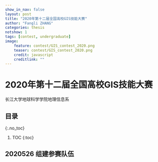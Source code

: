 ```yaml
---
show_in_nav: false
layout: post
title: "2020年第十二届全国高校GIS技能大赛"
author: "Fangli ZHANG"
categories: thesis
notshow: 1
tags: [contest, undergraduate]
image:
    feature: contest/GIS_contest_2020.png
    teaser: contest/GIS_contest_2020.png
    credit: javascript
    creditlink: ""
---
```


# 2020年第十二届全国高校GIS技能大赛

长江大学地球科学学院地理信息系

## 目录
{:.no_toc}
1. TOC
{:toc}

## 2020526 组建参赛队伍

<html>
<style type="text/css">
.anchorBL{
    display:none
}
</style>
<head>
    <meta charset="utf-8">
    <title>方小地</title>
    <script src="../echarts/echarts-master/dist/echarts.js"></script>
    <script src="../echarts/echarts-master/dist/extension/bmap.js"></script>
    <script type="text/javascript" src="http://api.map.baidu.com/api?v=3.0&ak=UQIbZ8RrepxcyoSARRWIrIxZNdSyt96f"></script>
</head>
<body>
    <div id="main" style="width: 100%; height: 960px;"></div>
    <script type="text/javascript">
    var myMap = echarts.init(document.getElementById('main'));

    var data = [
        {name: '陈冬如', value: 1},
        {name: '李晓文', value: 1},
        {name: '宋卓敏', value: 1},
        {name: '方小地', value: 1}
    ];

    var geoCoordMap = {
        '陈冬如':[125.19, 43.48],
        '李晓文':[116.87,38.3],
        '宋卓敏':[111.14125,37.525415],
        '方小地':[114.035351,30.538824]
    };

    var convertData = function (data) {
        var res = [];
        for (var i = 0; i < data.length; i++) {
            var geoCoord = geoCoordMap[data[i].name];
            if (geoCoord) {
                res.push({
                    name: data[i].name,
                    value: geoCoord.concat(data[i].value)
                });
            }
        }
        return res;
    };

    var option = {
        backgroundColor: '#ffffff',
        title: {
            text: '',
            subtext: '',
            sublink: '',
            left: 'center',
            textStyle: {
                color: '#ffffff'
            }
        },
        tooltip : {
            trigger: 'item',
            formatter: function(data) {
                return data.name;
            }
        },
        bmap: {
            center: [114, 30],
            zoom: 5,
            roam: true,
            mapStyle: {
                styleJson: [
                    {
                        "featureType": "water",
                        "elementType": "all",
                        "stylers": {
                            "color": "#b8cefa"
                        }
                    },
                    {
                        "featureType": "land",
                        "elementType": "all",
                        "stylers": {
                            "color": "#f3f3f3"
                        }
                    },
                    {
                        "featureType": "boundary",
                        "elementType": "geometry",
                        "stylers": {
                            "color": "#7f7f7f"
                        }
                    },
                    {
                        "featureType": "railway",
                        "elementType": "all",
                        "stylers": {
                            "visibility": "off"
                        }
                    },
                    {
                        "featureType": "highway",
                        "elementType": "geometry",
                        "stylers": {
                            "color": "#004981",
                            "visibility": "off"
                        }
                    },
                    {
                        "featureType": "highway",
                        "elementType": "geometry.fill",
                        "stylers": {
                            "color": "#005b96",
                            "lightness": 1,
                            "visibility": "off"
                        }
                    },
                    {
                        "featureType": "highway",
                        "elementType": "labels",
                        "stylers": {
                            "visibility": "off"
                        }
                    },
                    {
                        "featureType": "arterial",
                        "elementType": "geometry",
                        "stylers": {
                            "color": "#004981",
                            "visibility": "off"
                        }
                    },
                    {
                        "featureType": "arterial",
                        "elementType": "geometry.fill",
                        "stylers": {
                            "color": "#00508b",
                            "visibility": "off"
                        }
                    },
                    {
                        "featureType": "poi",
                        "elementType": "all",
                        "stylers": {
                            "visibility": "off"
                        }
                    },
                    {
                        "featureType": "green",
                        "elementType": "all",
                        "stylers": {
                            "color": "#056197",
                            "visibility": "off"
                        }
                    },
                    {
                        "featureType": "subway",
                        "elementType": "all",
                        "stylers": {
                            "visibility": "off"
                        }
                    },
                    {
                        "featureType": "manmade",
                        "elementType": "all",
                        "stylers": {
                            "visibility": "off"
                        }
                    },
                    {
                        "featureType": "local",
                        "elementType": "all",
                        "stylers": {
                            "visibility": "off"
                        }
                    },
                    {
                        "featureType": "arterial",
                        "elementType": "labels",
                        "stylers": {
                            "visibility": "off"
                        }
                    },
                    {
                        "featureType": "building",
                        "elementType": "all",
                        "stylers": {
                            "color": "#1a5787",
                            "visibility": "off"
                        }
                    },
                    {
                        "featureType": "label",
                        "elementType": "all",
                        "stylers": {
                            "visibility": "off"
                        }
                    }
                ]
            }
        },
        series : [
            {
                name: '队员',
                type: 'effectScatter',
                coordinateSystem: 'bmap',
                data: convertData(data.slice(0, 3)),
                symbolSize: function (val) {
                    return val[2] *20;
                },
                encode: {
                    value: 2
                },
                showEffectOn: 'render',
                rippleEffect: {
                    brushType: 'stroke'
                },
                hoverAnimation: true,
                label: {
                    color: 'black',
                    formatter: '{b}',
                    position: 'top',
                    show: true
                },
                itemStyle: {
                    color: 'magenta',
                    shadowBlur: 10,
                    shadowColor: '#333'
                },
                zlevel: 1
            },
            {
                name: '指导',
                type: 'effectScatter',
                coordinateSystem: 'bmap',
                data: convertData(data.slice(3, 4)),
                symbolSize: function (val) {
                    return val[2] *12;
                },
                encode: {
                    value: 2
                },
                showEffectOn: 'render',
                rippleEffect: {
                    brushType: 'stroke'
                },
                hoverAnimation: true,
                label: {
                    color: 'black',
                    formatter: '{b}',
                    position: 'bottom',
                    show: true
                },
                itemStyle: {
                    color: 'blue',
                    shadowBlur: 10,
                    shadowColor: '#333'
                },
                zlevel: 1
            }
        ]
    };

    myMap.setOption(option);
    </script>
</body>
</html>


## 2020614 确定参赛主题
武汉人物

<html>
<style type="text/css">
.anchorBL{
    display:none
}
</style>
<head>
    <meta charset="utf-8">
    <title>武汉人物</title>
    <script src="../echarts/echarts-master/dist/echarts.js"></script>
    <script src="../echarts/echarts-master/dist/extension/bmap.js"></script>
    <script type="text/javascript" src="http://api.map.baidu.com/api?v=3.0&ak=UQIbZ8RrepxcyoSARRWIrIxZNdSyt96f"></script>
</head>
<body>
    <div id="wuhan_people" style="width: 100%; height: 640px;"></div>
    <script type="text/javascript">
    var myMap = echarts.init(document.getElementById('wuhan_people'));

    myChart.showLoading();

$.get(ROOT_PATH + 'data/asset/geo/USA.json', function (usaJson) {
    myChart.hideLoading();

    echarts.registerMap('USA', usaJson, {
        Alaska: {              // 把阿拉斯加移到美国主大陆左下方
            left: -131,
            top: 25,
            width: 15
        },
        Hawaii: {
            left: -110,        // 夏威夷
            top: 26,
            width: 5
        },
        'Puerto Rico': {       // 波多黎各
            left: -76,
            top: 26,
            width: 2
        }
    });
    option = {
        title: {
            text: 'USA Population Estimates (2012)',
            subtext: 'Data from www.census.gov',
            sublink: 'http://www.census.gov/popest/data/datasets.html',
            left: 'right'
        },
        tooltip: {
            trigger: 'item',
            showDelay: 0,
            transitionDuration: 0.2,
            formatter: function (params) {
                var value = (params.value + '').split('.');
                value = value[0].replace(/(\d{1,3})(?=(?:\d{3})+(?!\d))/g, '$1,');
                return params.seriesName + '<br/>' + params.name + ': ' + value;
            }
        },
        visualMap: {
            left: 'right',
            min: 500000,
            max: 38000000,
            inRange: {
                color: ['#313695', '#4575b4', '#74add1', '#abd9e9', '#e0f3f8', '#ffffbf', '#fee090', '#fdae61', '#f46d43', '#d73027', '#a50026']
            },
            text: ['High', 'Low'],           // 文本，默认为数值文本
            calculable: true
        },
        toolbox: {
            show: true,
            //orient: 'vertical',
            left: 'left',
            top: 'top',
            feature: {
                dataView: {readOnly: false},
                restore: {},
                saveAsImage: {}
            }
        },
        series: [
            {
                name: 'USA PopEstimates',
                type: 'map',
                roam: true,
                map: 'USA',
                emphasis: {
                    label: {
                        show: true
                    }
                },
                // 文本位置修正
                textFixed: {
                    Alaska: [20, -20]
                },
                data:[
                    {name: 'Alabama', value: 4822023},
                    {name: 'Alaska', value: 731449},
                    {name: 'Arizona', value: 6553255},
                    {name: 'Arkansas', value: 2949131},
                    {name: 'California', value: 38041430},
                    {name: 'Colorado', value: 5187582},
                    {name: 'Connecticut', value: 3590347},
                    {name: 'Delaware', value: 917092},
                    {name: 'District of Columbia', value: 632323},
                    {name: 'Florida', value: 19317568},
                    {name: 'Georgia', value: 9919945},
                    {name: 'Hawaii', value: 1392313},
                    {name: 'Idaho', value: 1595728},
                    {name: 'Illinois', value: 12875255},
                    {name: 'Indiana', value: 6537334},
                    {name: 'Iowa', value: 3074186},
                    {name: 'Kansas', value: 2885905},
                    {name: 'Kentucky', value: 4380415},
                    {name: 'Louisiana', value: 4601893},
                    {name: 'Maine', value: 1329192},
                    {name: 'Maryland', value: 5884563},
                    {name: 'Massachusetts', value: 6646144},
                    {name: 'Michigan', value: 9883360},
                    {name: 'Minnesota', value: 5379139},
                    {name: 'Mississippi', value: 2984926},
                    {name: 'Missouri', value: 6021988},
                    {name: 'Montana', value: 1005141},
                    {name: 'Nebraska', value: 1855525},
                    {name: 'Nevada', value: 2758931},
                    {name: 'New Hampshire', value: 1320718},
                    {name: 'New Jersey', value: 8864590},
                    {name: 'New Mexico', value: 2085538},
                    {name: 'New York', value: 19570261},
                    {name: 'North Carolina', value: 9752073},
                    {name: 'North Dakota', value: 699628},
                    {name: 'Ohio', value: 11544225},
                    {name: 'Oklahoma', value: 3814820},
                    {name: 'Oregon', value: 3899353},
                    {name: 'Pennsylvania', value: 12763536},
                    {name: 'Rhode Island', value: 1050292},
                    {name: 'South Carolina', value: 4723723},
                    {name: 'South Dakota', value: 833354},
                    {name: 'Tennessee', value: 6456243},
                    {name: 'Texas', value: 26059203},
                    {name: 'Utah', value: 2855287},
                    {name: 'Vermont', value: 626011},
                    {name: 'Virginia', value: 8185867},
                    {name: 'Washington', value: 6897012},
                    {name: 'West Virginia', value: 1855413},
                    {name: 'Wisconsin', value: 5726398},
                    {name: 'Wyoming', value: 576412},
                    {name: 'Puerto Rico', value: 3667084}
                ]
            }
        ]
    };

    myChart.setOption(option);
});

    myMap.setOption(option);
    </script>
</body>

</html>
